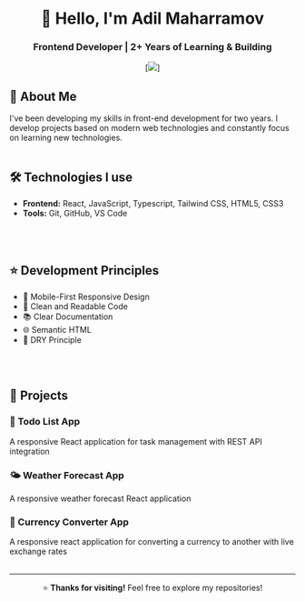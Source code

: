 <div align="center">

# 👋 Hello, I'm Adil Maharramov

### Frontend Developer | 2+ Years of Learning & Building

[![](https://skillicons.dev/icons?i=react,ts,js,py&theme=dark)]
<br>

</div>

## 📖 About Me

I've been developing my skills in front-end development for two years. I develop projects based on modern web technologies and constantly focus on learning new technologies.
<br>
<br>

## 🛠️ Technologies l use

- **Frontend:** React, JavaScript, Typescript, Tailwind CSS, HTML5, CSS3
- **Tools:** Git, GitHub, VS Code
<br>
<br>

## ⭐ Development Principles

- 📱 Mobile-First Responsive Design
- 🧹 Clean and Readable Code
- 📚 Clear Documentation
- 🌐 Semantic HTML
- 🔄 DRY Principle
<br>
<br>

## 💼 Projects

### 📝 Todo List App
A responsive React application for task management with REST API integration

### 🌤️ Weather Forecast App  
A responsive weather forecast React application

### 💱 Currency Converter App  
A responsive react application for converting a currency to another with live exchange rates
<br>
<br>

---

<div align="center">

⭐ **Thanks for visiting!** Feel free to explore my repositories!

</div>
